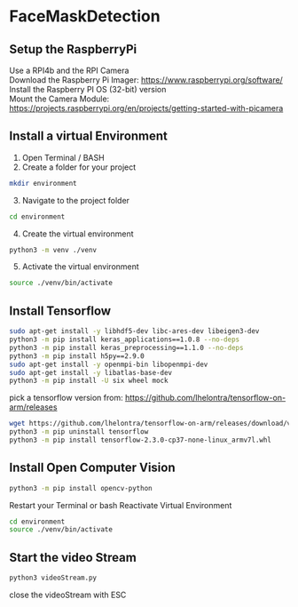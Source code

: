 # FaceMaskDetection


## Setup the RaspberryPi
Use a RPI4b and the RPI Camera<br/>
Download the Raspberry Pi Imager: https://www.raspberrypi.org/software/<br/>
Install the Raspberry PI OS  (32-bit) version<br/>
Mount the Camera Module: https://projects.raspberrypi.org/en/projects/getting-started-with-picamera

## Install a virtual Environment      
1. Open Terminal / BASH
2. Create a folder for your project
```bash
mkdir environment
```
3. Navigate to the project folder
```bash
cd environment
```
4. Create the virtual environment 
```bash
python3 -m venv ./venv
```
5. Activate the virtual environment
```bash
source ./venv/bin/activate
```
## Install Tensorflow
```bash
sudo apt-get install -y libhdf5-dev libc-ares-dev libeigen3-dev
python3 -m pip install keras_applications==1.0.8 --no-deps
python3 -m pip install keras_preprocessing==1.1.0 --no-deps
python3 -m pip install h5py==2.9.0
sudo apt-get install -y openmpi-bin libopenmpi-dev
sudo apt-get install -y libatlas-base-dev
python3 -m pip install -U six wheel mock
```
pick a tensorflow version from: https://github.com/lhelontra/tensorflow-on-arm/releases
```bash
wget https://github.com/lhelontra/tensorflow-on-arm/releases/download/v2.3.0/tensorflow-2.3.0-cp37-none-linux_armv7l.whl```
python3 -m pip uninstall tensorflow
python3 -m pip install tensorflow-2.3.0-cp37-none-linux_armv7l.whl
```
## Install Open Computer Vision
```bash
python3 -m pip install opencv-python
```
Restart your Terminal or bash
Reactivate Virtual Environment
```bash
cd environment
source ./venv/bin/activate
```
## Start the video Stream
```bash
python3 videoStream.py
```
close the videoStream with ESC

